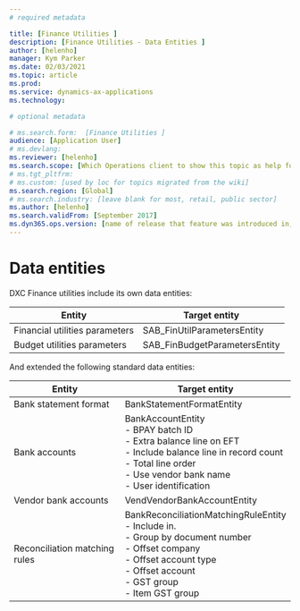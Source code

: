 ```yaml
---
# required metadata

title: [Finance Utilities ]
description: [Finance Utilities - Data Entities ]
author: [helenho]
manager: Kym Parker
ms.date: 02/03/2021
ms.topic: article
ms.prod: 
ms.service: dynamics-ax-applications
ms.technology: 

# optional metadata

# ms.search.form:  [Finance Utilities ]
audience: [Application User]
# ms.devlang: 
ms.reviewer: [helenho]
ms.search.scope: [Which Operations client to show this topic as help for, to be set by content strategist, see list here: https://microsoft.sharepoint.com/teams/DynDoc/_layouts/15/WopiFrame.aspx?sourcedoc={23419e1c-eb64-42e9-aa9b-79875b428718}&action=edit&wd=target%28Core%20Dynamics%20AX%20CP%20requirements%2Eone%7C4CC185C0%2DEFAA%2D42CD%2D94B9%2D8F2A45E7F61A%2FVersions%20list%20for%20docs%20topics%7CC14BE630%2D5151%2D49D6%2D8305%2D554B5084593C%2F%29]
# ms.tgt_pltfrm: 
# ms.custom: [used by loc for topics migrated from the wiki]
ms.search.region: [Global]
# ms.search.industry: [leave blank for most, retail, public sector]
ms.author: [helenho]
ms.search.validFrom: [September 2017]
ms.dyn365.ops.version: [name of release that feature was introduced in, see list here: https://microsoft.sharepoint.com/teams/DynDoc/_layouts/15/WopiFrame.aspx?sourcedoc={23419e1c-eb64-42e9-aa9b-79875b428718}&action=edit&wd=target%28Core%20Dynamics%20AX%20CP%20requirements%2Eone%7C4CC185C0%2DEFAA%2D42CD%2D94B9%2D8F2A45E7F61A%2FVersions%20list%20for%20docs%20topics%7CC14BE630%2D5151%2D49D6%2D8305%2D554B5084593C%2F%29]
---
```


#	Data entities

DXC Finance utilities include its own data entities:

|   Entity    |   Target entity   |
|-|-|
|  Financial utilities parameters  |  SAB_FinUtilParametersEntity  |
|  Budget utilities parameters |  SAB_FinBudgetParametersEntity |

And extended the following standard data entities:

|   Entity    |   Target entity   |
|-|-|
|  Bank statement format  |  BankStatementFormatEntity  |
|  Bank accounts |  BankAccountEntity           <br> - BPAY batch ID        <br> -	Extra balance line on EFT           <br> -	Include balance line in record count           <br> -	Total line order           <br> -	Use vendor bank name      <br> -	User identification          |
|  Vendor bank accounts  |  VendVendorBankAccountEntity  |
|  Reconciliation matching rules  |  BankReconciliationMatchingRuleEntity   <br>  -	Include in.              <br> -	Group by document number             <br> -	Offset company   <br> -	Offset account type   <br>  -	Offset account    <br>  -	GST group          <br>  -	Item GST group |
